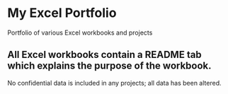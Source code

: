 # My Excel Portfolio
Portfolio of various Excel workbooks and projects

## All Excel workbooks contain a README tab which explains the purpose of the workbook. 
No confidential data is included in any projects; all data has been altered.

